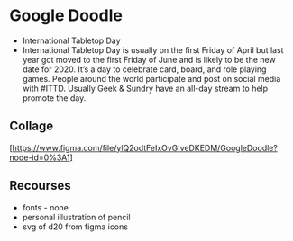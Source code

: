 # Google Doodle
* International Tabletop Day
* International Tabletop Day is usually on the first Friday of April but last year got moved to the first Friday of June and is likely to be the new date for 2020. It’s a day to celebrate card, board, and role playing games. People around the world participate and post on social media with #ITTD. Usually Geek & Sundry have an all-day stream to help promote the day. 

## Collage
[https://www.figma.com/file/ylQ2odtFeIxOvGIveDKEDM/GoogleDoodle?node-id=0%3A1]

## Recourses
* fonts - none 
* personal illustration of pencil
* svg of d20 from figma icons
